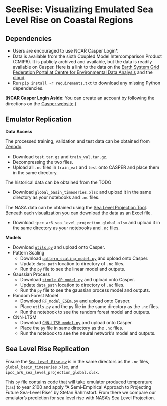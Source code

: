 # SeeRise: Visualizing Emulated Sea Level Rise on Coastal Regions

## Dependencies

- Users are encouraged to use NCAR Casper Login*.
- Data is available from the sixth Coupled Model Intercomparison Product (CMIP6). It is publicly archived and available, but the data is readily available on Casper. Here is a link to the data on the [Earth System Grid Federation Portal at Centre for Environmental Data Analysis](https://esgf-ui.ceda.ac.uk/cog/projects/esgf-ceda/) and the [cloud](https://registry.opendata.aws/cmip6/).
- Run `pip install -r requirements.txt` to download any missing Python dependencies.

(**NCAR Casper Login Aside**: You can create an account by following the directions on the [Casper website](https://arc.ucar.edu/docs).)

## Emulator Replication

**Data Access**

The processed training, validation and test data can be obtained from [Zenodo](https://doi.org/10.5281/zenodo.5196512).

- Download `test.tar.gz` and `train_val.tar.gz`.
- Decompressing the two files.
- Upload all `.nc` files in `train_val` and `test` onto CASPER and place them in the same directory.

The historical data can be obtained from the TODO
- Download `global_basin_timeseries.xlsx` and upload it in the same directory as your notebooks and `.nc` files.

The NASA data can be obtained using the [Sea Level Projection Tool](https://sealevel.nasa.gov/ipcc-ar6-sea-level-projection-tool?type=global). Beneath each visualization you can download the data as an Excel file.
- Download `ipcc_ar6_sea_level_projection_global.xlsx` and upload it in the same directory as your notebooks and `.nc` files.

**Models**
- Download [`utils.py`](Emulators/utils.py) and upload onto Casper.
- Pattern Scaling
  - Download [`pattern_scaling_model.py`](Emulators/pattern_scaling_model.py) and upload onto Casper.
  - Update `data_path` location to directory of `.nc` files.
  - Run the  `py` file to see the linear model and outputs.
- Gaussian Process
  - Download [`simple_GP_model.py`](Emulators/simple_GP_model.py) and upload onto Casper.
  - Update `data_path` location to directory of `.nc` files.
  - Run the  `py` file to see the gaussian process model and outputs.
- Random Forest Model
  - Download [`RF_model_ESEm.py`](Emulators/RF_model_ESEm.py) and upload onto Casper.
  - Place `utils.py` and the  `py` file in the same directory as the `.nc` files.
  - Run the notebook to see the random forest model and outputs.
- CNN-LTSM
  - Download [`CNN-LTSM_model.py`](Emulators/CNN-LTSM_model.py) and upload onto Casper.
  - Place the `py` file in same directory as the `.nc` files.
  - Run the notebook to see the neural network’s model and outputs.

## Sea Level Rise Replication

Ensure the [`Sea_Level_Rise.py`](Sea_Level_Rise.py) is in the same directors as the `.nc` files, `global_basin_timeseries.xlsx`, and `ipcc_ar6_sea_level_projection_global.xlsx`.

This `py` file contains code that will take emulator produced temperature (`tas`) to year 2100 and apply “A Semi-Empirical Approach to Projecting Future Sea-Level Rise” by Stefan Rahmstorf. From there we compare our emulator’s prediction for sea level rise with NASA’s Sea Level Projection.

